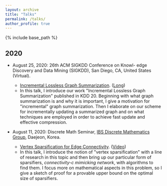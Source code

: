 ```yaml
---
layout: archive
title: "Talks"
permalink: /talks/
author_profile: true
---
```

{% include base_path %}


## 2020
* August 25, 2020: 26th ACM SIGKDD Conference on Knowl- edge Discovery and Data Mining (SIGKDD), San Diego, CA, United States (Virtual).
	* [Incremental Lossless Graph Summarization](https://www.kdd.org/kdd2020/schedule). ([Long](https://www.youtube.com/watch?v=FHVx642GoaI&feature=youtu.be))
	* In this talk, I introduce our work "Incremental Lossless Graph Summarization" published in KDD 20. Beginning with what graph summarization is and why it is important, I give a motivation for "incremental" graph summarization. Then I elaborate on our scheme for incrementally updating a summarized graph and on what techniques are employed in order to achieve fast update and effective compression.

* August 11, 2020: Discrete Math Seminar, [IBS Discrete Mathematics Group](https://dimag.ibs.re.kr), Daejeon, Korea.
	* [Vertex Sparsification for Edge Connectivity](https://dimag.ibs.re.kr/event/2020-08-11/). ([Video](https://www.youtube.com/watch?v=gLo7uZocI9o))
	* In this talk, I introduce the notion of "vertex sparsification" with a line of research in this topic and then bring up our particular form of sparsifiers, *connectivity-c mimicking network*, with algorithms to find them. I focus more on mathematical aspects in this problem, so I give a sketch of proof for a provable upper bound on the optimal size of sparsifiers.

